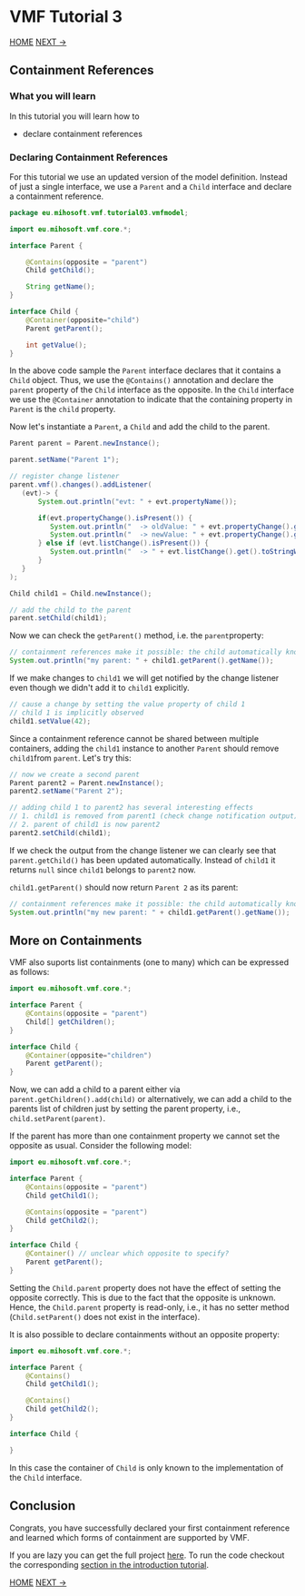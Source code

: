 # VMF Tutorial 3

[HOME](https://github.com/miho/VMF-Tutorials/blob/master/README.md) [NEXT ->](https://github.com/miho/VMF-Tutorials/blob/master/VMF-Tutorial-03b/README.md)

## Containment References

### What you will learn

In this tutorial you will learn how to

- declare containment references

### Declaring Containment References

For this tutorial we use an updated version of the model definition. Instead of just a single interface, we use a `Parent` and a `Child` interface and declare a containment reference.

```java
package eu.mihosoft.vmf.tutorial03.vmfmodel;

import eu.mihosoft.vmf.core.*;

interface Parent {

    @Contains(opposite = "parent")
    Child getChild();

    String getName();
}

interface Child {
    @Container(opposite="child")
    Parent getParent();

    int getValue();
}
```

In the above code sample the `Parent` interface declares that it contains a `Child` object. Thus, we use the `@Contains()` annotation and declare the `parent` property of the `Child` interface as the opposite. In the `Child` interface we use the `@Container` annotation to indicate that the containing property in `Parent` is the `child` property.

Now let's instantiate a `Parent`, a `Child` and add the child to the parent.

```java
Parent parent = Parent.newInstance();

parent.setName("Parent 1");

// register change listener
parent.vmf().changes().addListener(
   (evt)-> {
       System.out.println("evt: " + evt.propertyName());

       if(evt.propertyChange().isPresent()) {
          System.out.println("  -> oldValue: " + evt.propertyChange().get().oldValue());
          System.out.println("  -> newValue: " + evt.propertyChange().get().newValue());
       } else if (evt.listChange().isPresent()) {
          System.out.println("  -> " + evt.listChange().get().toStringWithDetails());
       }
   }
);

Child child1 = Child.newInstance();

// add the child to the parent
parent.setChild(child1);
```

Now we can check the `getParent()` method, i.e. the `parent`property:

```java
// containment references make it possible: the child automatically knows its parent
System.out.println("my parent: " + child1.getParent().getName());
```

If we make changes to `child1` we will get notified by the change listener even though we didn't add it to `child1` explicitly. 

```java
// cause a change by setting the value property of child 1
// child 1 is implicitly observed
child1.setValue(42);
```

Since a containment reference cannot be shared between multiple containers, adding the `child1` instance to another `Parent` should remove `child1`from `parent`. Let's try this:

```java
// now we create a second parent
Parent parent2 = Parent.newInstance();
parent2.setName("Parent 2");

// adding child 1 to parent2 has several interesting effects
// 1. child1 is removed from parent1 (check change notification output)
// 2. parent of child1 is now parent2
parent2.setChild(child1);
```
If we check the output from the change listener we can clearly see that `parent.getChild()` has been updated automatically. Instead of `child1` it returns `null` since `child1` belongs to `parent2` now.

`child1.getParent()` should now return `Parent 2` as its parent:

```java
// containment references make it possible: the child automatically knows its new parent
System.out.println("my new parent: " + child1.getParent().getName());
```

## More on Containments

VMF also suports list containments (one to many) which can be expressed as follows:

```java
import eu.mihosoft.vmf.core.*;

interface Parent {
    @Contains(opposite = "parent")
    Child[] getChildren();
}

interface Child {
    @Container(opposite="children")
    Parent getParent();
}
```

Now, we can add a child to a parent either via `parent.getChildren().add(child)` or alternatively, we can add a child to the parents list of children just by setting the parent property, i.e., `child.setParent(parent)`.

If the parent has more than one containment property we cannot set the opposite as usual. Consider the following model:

```java
import eu.mihosoft.vmf.core.*;

interface Parent {
    @Contains(opposite = "parent")
    Child getChild1();

    @Contains(opposite = "parent")
    Child getChild2();
}

interface Child {
    @Container() // unclear which opposite to specify?
    Parent getParent();
}
```

Setting the `Child.parent` property does not have the effect of setting the opposite correctly. This is due to the fact that the opposite is unknown. Hence, the `Child.parent` property is read-only, i.e., it has no setter method (`Child.setParent()` does not exist in the interface).

It is also possible to declare containments without an opposite property:


```java
import eu.mihosoft.vmf.core.*;

interface Parent {
    @Contains()
    Child getChild1();

    @Contains()
    Child getChild2();
}

interface Child {

}
```

In this case the container of `Child` is only known to the implementation of the `Child` interface.

## Conclusion

Congrats, you have successfully declared your first containment reference and learned which forms of containment are supported by VMF.

If you are lazy you can get the full project [here](https://github.com/miho/VMF-Tutorials/tree/master/VMF-Tutorial-03). To run the code checkout the corresponding [section in the introduction tutorial](https://github.com/miho/VMF-Tutorials/blob/master/VMF-Tutorial-01/README.md#running-the-tutorial).

[HOME](https://github.com/miho/VMF-Tutorials/blob/master/README.md) [NEXT ->](https://github.com/miho/VMF-Tutorials/blob/master/VMF-Tutorial-03b/README.md)




